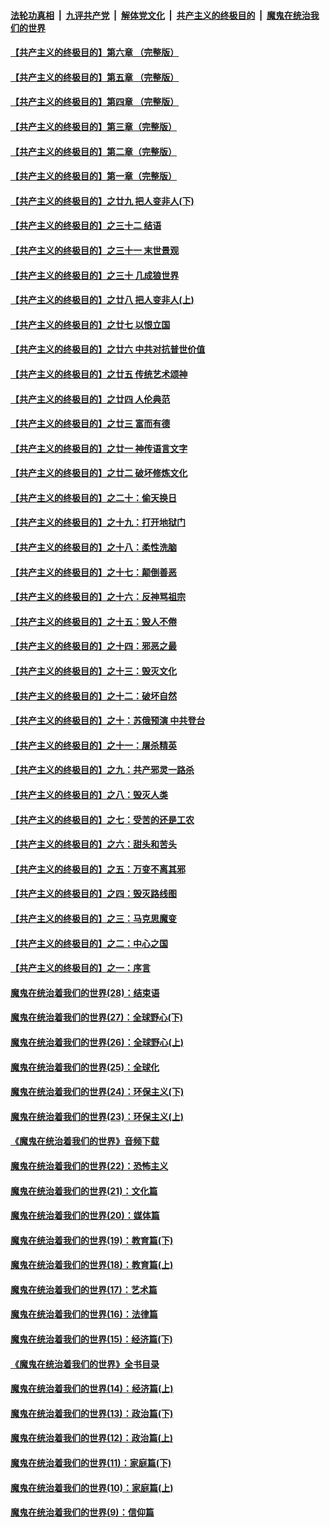 ####  [法轮功真相](../../../../basic/blob/master/README.md?t=07051402) &nbsp;|&nbsp; [九评共产党](../../../../9ping.md/blob/master/README.md?t=07051402) &nbsp;|&nbsp; [解体党文化](../../../../jtdwh.md/blob/master/README.md?t=07051402)  &nbsp;|&nbsp; [共产主义的终极目的](../../../../gczydzjmd.md/blob/master/README.md?t=07051402) &nbsp;|&nbsp; [魔鬼在统治我们的世界](../../../../mgztzwmdsj.md/blob/master/README.md?t=07051402) 

#### [【共产主义的终极目的】第六章 （完整版）](../pages/nsc422/n11428913.md?t=07051402) 

#### [【共产主义的终极目的】第五章 （完整版）](../pages/nsc422/n11428912.md?t=07051402) 

#### [【共产主义的终极目的】第四章 （完整版）](../pages/nsc422/n11428907.md?t=07051402) 

#### [【共产主义的终极目的】第三章（完整版）](../pages/nsc422/n11428848.md?t=07051402) 

#### [【共产主义的终极目的】第二章（完整版）](../pages/nsc422/n11428831.md?t=07051402) 

#### [【共产主义的终极目的】第一章（完整版）](../pages/nsc422/n11417651.md?t=07051402) 

#### [【共产主义的终极目的】之廿九 把人变非人(下)](../pages/nsc422/n11344140.md?t=07051402) 

#### [【共产主义的终极目的】之三十二 结语](../pages/nsc422/n11360535.md?t=07051402) 

#### [【共产主义的终极目的】之三十一 末世景观](../pages/nsc422/n11351129.md?t=07051402) 

#### [【共产主义的终极目的】之三十 几成狼世界](../pages/nsc422/n11348280.md?t=07051402) 

#### [【共产主义的终极目的】之廿八 把人变非人(上)](../pages/nsc422/n11340492.md?t=07051402) 

#### [【共产主义的终极目的】之廿七 以恨立国](../pages/nsc422/n11336944.md?t=07051402) 

#### [【共产主义的终极目的】之廿六 中共对抗普世价值](../pages/nsc422/n11324785.md?t=07051402) 

#### [【共产主义的终极目的】之廿五 传统艺术颂神](../pages/nsc422/n11296396.md?t=07051402) 

#### [【共产主义的终极目的】之廿四 人伦典范](../pages/nsc422/n11296397.md?t=07051402) 

#### [【共产主义的终极目的】之廿三 富而有德](../pages/nsc422/n11283598.md?t=07051402) 

#### [【共产主义的终极目的】之廿一 神传语言文字](../pages/nsc422/n11263265.md?t=07051402) 

#### [【共产主义的终极目的】之廿二 破坏修炼文化](../pages/nsc422/n11245728.md?t=07051402) 

#### [【共产主义的终极目的】之二十：偷天换日](../pages/nsc422/n11238846.md?t=07051402) 

#### [【共产主义的终极目的】之十九：打开地狱门](../pages/nsc422/n11206376.md?t=07051402) 

#### [【共产主义的终极目的】之十八：柔性洗脑](../pages/nsc422/n11199994.md?t=07051402) 

#### [【共产主义的终极目的】之十七：颠倒善恶](../pages/nsc422/n11179782.md?t=07051402) 

#### [【共产主义的终极目的】之十六：反神骂祖宗](../pages/nsc422/n11166798.md?t=07051402) 

#### [【共产主义的终极目的】之十五：毁人不倦](../pages/nsc422/n11166792.md?t=07051402) 

#### [【共产主义的终极目的】之十四：邪恶之最](../pages/nsc422/n11150249.md?t=07051402) 

#### [【共产主义的终极目的】之十三：毁灭文化](../pages/nsc422/n11135227.md?t=07051402) 

#### [【共产主义的终极目的】之十二：破坏自然](../pages/nsc422/n11135214.md?t=07051402) 

#### [【共产主义的终极目的】之十：苏俄预演 中共登台](../pages/nsc422/n11118424.md?t=07051402) 

#### [【共产主义的终极目的】之十一：屠杀精英](../pages/nsc422/n11118442.md?t=07051402) 

#### [【共产主义的终极目的】之九：共产邪灵一路杀](../pages/nsc422/n11114139.md?t=07051402) 

#### [【共产主义的终极目的】之八：毁灭人类](../pages/nsc422/n11108503.md?t=07051402) 

#### [【共产主义的终极目的】之七：受苦的还是工农](../pages/nsc422/n11101809.md?t=07051402) 

#### [【共产主义的终极目的】之六：甜头和苦头](../pages/nsc422/n11096971.md?t=07051402) 

#### [【共产主义的终极目的】之五：万变不离其邪](../pages/nsc422/n11091285.md?t=07051402) 

#### [【共产主义的终极目的】之四：毁灭路线图](../pages/nsc422/n11086284.md?t=07051402) 

#### [【共产主义的终极目的】之三：马克思魔变](../pages/nsc422/n11061941.md?t=07051402) 

#### [【共产主义的终极目的】之二：中心之国](../pages/nsc422/n11047728.md?t=07051402) 

#### [【共产主义的终极目的】之一：序言](../pages/nsc422/n11086077.md?t=07051402) 

#### [魔鬼在统治着我们的世界(28)：结束语](../pages/nsc422/n10936246.md?t=07051402) 

#### [魔鬼在统治着我们的世界(27)：全球野心(下)](../pages/nsc422/n10928319.md?t=07051402) 

#### [魔鬼在统治着我们的世界(26)：全球野心(上)](../pages/nsc422/n10900318.md?t=07051402) 

#### [魔鬼在统治着我们的世界(25)：全球化](../pages/nsc422/n10788205.md?t=07051402) 

#### [魔鬼在统治着我们的世界(24)：环保主义(下)](../pages/nsc422/n10695307.md?t=07051402) 

#### [魔鬼在统治着我们的世界(23)：环保主义(上)](../pages/nsc422/n10688613.md?t=07051402) 

#### [《魔鬼在统治着我们的世界》音频下载](../pages/nsc422/n10635553.md?t=07051402) 

#### [魔鬼在统治着我们的世界(22)：恐怖主义](../pages/nsc422/n10614727.md?t=07051402) 

#### [魔鬼在统治着我们的世界(21)：文化篇](../pages/nsc422/n10597706.md?t=07051402) 

#### [魔鬼在统治着我们的世界(20)：媒体篇](../pages/nsc422/n10586579.md?t=07051402) 

#### [魔鬼在统治着我们的世界(19)：教育篇(下)](../pages/nsc422/n10564808.md?t=07051402) 

#### [魔鬼在统治着我们的世界(18)：教育篇(上)](../pages/nsc422/n10526970.md?t=07051402) 

#### [魔鬼在统治着我们的世界(17)：艺术篇](../pages/nsc422/n10499093.md?t=07051402) 

#### [魔鬼在统治着我们的世界(16)：法律篇](../pages/nsc422/n10485969.md?t=07051402) 

#### [魔鬼在统治着我们的世界(15)：经济篇(下)](../pages/nsc422/n10469975.md?t=07051402) 

#### [《魔鬼在统治着我们的世界》全书目录](../pages/nsc422/n10464261.md?t=07051402) 

#### [魔鬼在统治着我们的世界(14)：经济篇(上)](../pages/nsc422/n10457370.md?t=07051402) 

#### [魔鬼在统治着我们的世界(13)：政治篇(下)](../pages/nsc422/n10448270.md?t=07051402) 

#### [魔鬼在统治着我们的世界(12)：政治篇(上)](../pages/nsc422/n10444576.md?t=07051402) 

#### [魔鬼在统治着我们的世界(11)：家庭篇(下)](../pages/nsc422/n10440961.md?t=07051402) 

#### [魔鬼在统治着我们的世界(10)：家庭篇(上)](../pages/nsc422/n10435448.md?t=07051402) 

#### [魔鬼在统治着我们的世界(9)：信仰篇](../pages/nsc422/n10432159.md?t=07051402) 

